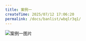 ```yaml
---
title: 案例一
createTime: 2025/07/12 17:06:20
permalink: /docs/banlist/wbqlr3q1/
---
```

![案例一图片](/img/03公益服务器/四周目/服务器封禁案例/案例一/01.png)